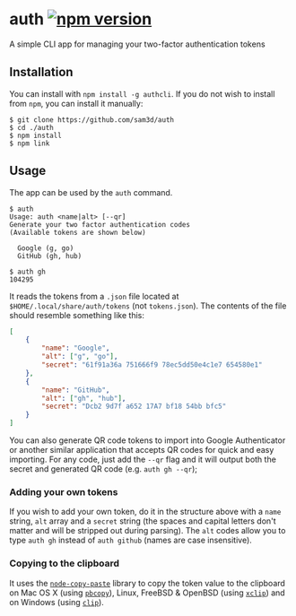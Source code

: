 # auth [![npm version](https://badge.fury.io/js/authcli.svg)](https://badge.fury.io/js/authcli)
A simple CLI app for managing your two-factor authentication tokens

## Installation
You can install with `npm install -g authcli`. If you do not wish to install from `npm`, you can install it manually:

```console
$ git clone https://github.com/sam3d/auth
$ cd ./auth
$ npm install
$ npm link
```

## Usage
The app can be used by the `auth` command.

```console
$ auth
Usage: auth <name|alt> [--qr]
Generate your two factor authentication codes
(Available tokens are shown below)

  Google (g, go)
  GitHub (gh, hub)

$ auth gh
104295
```

It reads the tokens from a `.json` file located at `$HOME/.local/share/auth/tokens` (not `tokens.json`). The contents of the file should resemble something like this:

```json
[
	{
		"name": "Google",
		"alt": ["g", "go"],
		"secret": "61f91a36a 751666f9 78ec5dd50e4c1e7 654580e1"
	},
	{
		"name": "GitHub",
		"alt": ["gh", "hub"],
		"secret": "Dcb2 9d7f a652 17A7 bf18 54bb bfc5"
	}
]
```

You can also generate QR code tokens to import into Google Authenticator or another similar application that accepts QR codes for quick and easy importing. For any code, just add the `--qr` flag and it will output both the secret and generated QR code (e.g. `auth gh --qr`);

### Adding your own tokens
If you wish to add your own token, do it in the structure above with a `name` string, `alt` array and a `secret` string (the spaces and capital letters don't matter and will be stripped out during parsing). The `alt` codes allow you to type `auth gh` instead of `auth github` (names are case insensitive).


### Copying to the clipboard
It uses the [`node-copy-paste`](https://github.com/xavi-/node-copy-paste) library to copy the token value to the clipboard on Mac OS X (using [`pbcopy`](https://developer.apple.com/library/mac/#documentation/Darwin/Reference/Manpages/man1/pbcopy.1.html)), Linux, FreeBSD & OpenBSD (using [`xclip`](http://www.cyberciti.biz/faq/xclip-linux-insert-files-command-output-intoclipboard/)) and on Windows (using [`clip`](http://www.labnol.org/software/tutorials/copy-dos-command-line-output-clipboard-clip-exe/2506/)).
